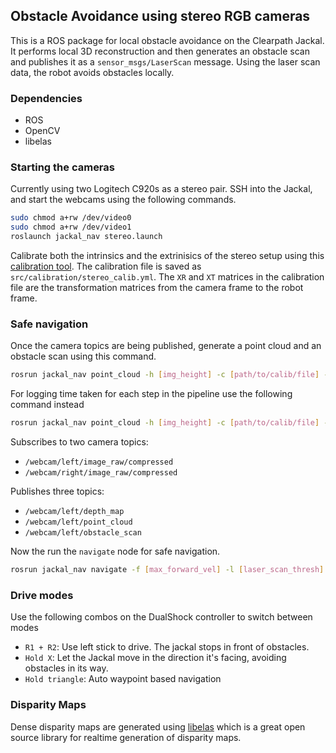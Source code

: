 ## Obstacle Avoidance using stereo RGB cameras

This is a ROS package for local obstacle avoidance on the Clearpath Jackal. It performs local 3D reconstruction and then generates an obstacle scan and publishes it as a `sensor_msgs/LaserScan` message. Using the laser scan data, the robot avoids obstacles locally.

### Dependencies

- ROS
- OpenCV
- libelas

### Starting the cameras

Currently using two Logitech C920s as a stereo pair. SSH into the Jackal, and start the webcams using the following commands.

```bash
sudo chmod a+rw /dev/video0
sudo chmod a+rw /dev/video1
roslaunch jackal_nav stereo.launch
```

Calibrate both the intrinsics and the extrinisics of the stereo setup using this [calibration tool](https://github.com/sourishg/stereo-calibration). The calibration file is saved as `src/calibration/stereo_calib.yml`. The `XR` and `XT` matrices in the calibration file are the transformation matrices from the camera frame to the robot frame.

### Safe navigation

Once the camera topics are being published, generate a point cloud and an obstacle scan using this command.

```bash
rosrun jackal_nav point_cloud -h [img_height] -c [path/to/calib/file] -g [generates pcl]
```

For logging time taken for each step in the pipeline use the following command instead

```bash
rosrun jackal_nav point_cloud -h [img_height] -c [path/to/calib/file] -l [logs time] -g [generates pcl] -d [path/to/dmap/time/file] -p [path/to/pcl/time/file] -s [path/to/scan/time/file] 
```

Subscribes to two camera topics: 

- `/webcam/left/image_raw/compressed`
- `/webcam/right/image_raw/compressed`

Publishes three topics: 

- `/webcam/left/depth_map`
- `/webcam/left/point_cloud`
- `/webcam/left/obstacle_scan`

Now the run the `navigate` node for safe navigation. 

```bash
rosrun jackal_nav navigate -f [max_forward_vel] -l [laser_scan_thresh]
```

### Drive modes

Use the following combos on the DualShock controller to switch between modes

- `R1 + R2`: Use left stick to drive. The jackal stops in front of obstacles.
- `Hold X`: Let the Jackal move in the direction it's facing, avoiding obstacles in its way.
- `Hold triangle`: Auto waypoint based navigation

### Disparity Maps

Dense disparity maps are generated using [libelas](http://www.cvlibs.net/software/libelas/) which is a great open source library for realtime generation of disparity maps.
